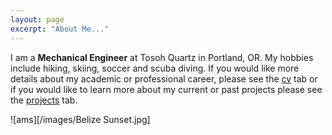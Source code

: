 ```yaml
---
layout: page
excerpt: "About Me..."
---
```


I am a **Mechanical Engineer** at Tosoh Quartz in Portland, OR. My hobbies include hiking, skiing, soccer and scuba diving. If you would like more details about my academic or professional career, please see the [cv](cv.md) tab or if you would like to learn more about my current or past projects please see the [projects](projects.md) tab.

![ams][/images/Belize Sunset.jpg]


